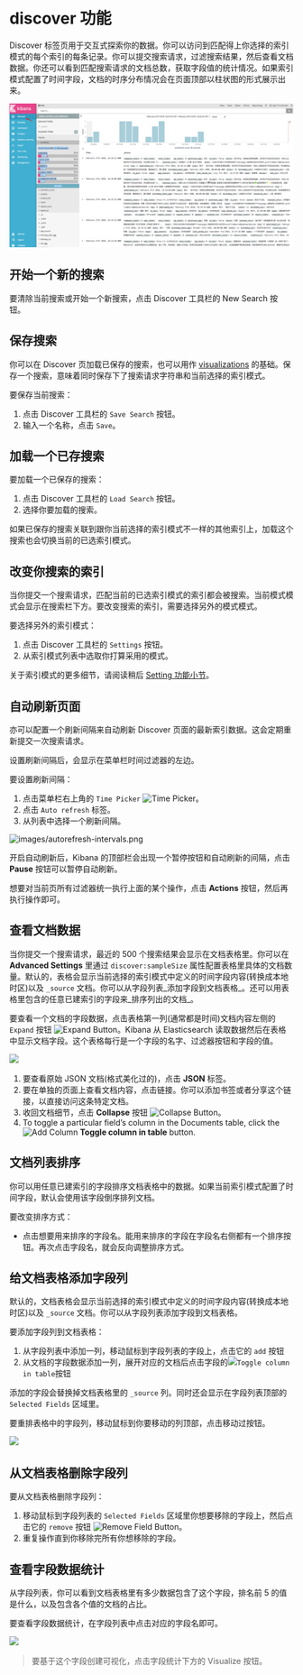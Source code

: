 # discover 功能

Discover 标签页用于交互式探索你的数据。你可以访问到匹配得上你选择的索引模式的每个索引的每条记录。你可以提交搜索请求，过滤搜索结果，然后查看文档数据。你还可以看到匹配搜索请求的文档总数，获取字段值的统计情况。如果索引模式配置了时间字段，文档的时序分布情况会在页面顶部以柱状图的形式展示出来。

![](/assets/QQ20180227-162706.png)  

## 开始一个新的搜索

要清除当前搜索或开始一个新搜索，点击 Discover 工具栏的 New Search 按钮。

## 保存搜索

你可以在 Discover 页加载已保存的搜索，也可以用作 [visualizations](./visualize.md) 的基础。保存一个搜索，意味着同时保存下了搜索请求字符串和当前选择的索引模式。

要保存当前搜索：

1. 点击 Discover 工具栏的 `Save Search` 按钮。
2. 输入一个名称，点击 `Save`。

## 加载一个已存搜索

要加载一个已保存的搜索：

1. 点击 Discover 工具栏的 `Load Search` 按钮。
2. 选择你要加载的搜索。

如果已保存的搜索关联到跟你当前选择的索引模式不一样的其他索引上，加载这个搜索也会切换当前的已选索引模式。

## 改变你搜索的索引

当你提交一个搜索请求，匹配当前的已选索引模式的索引都会被搜索。当前模式模式会显示在搜索栏下方。要改变搜索的索引，需要选择另外的模式模式。

要选择另外的索引模式：

1. 点击 Discover 工具栏的 `Settings` 按钮。
2. 从索引模式列表中选取你打算采用的模式。

关于索引模式的更多细节，请阅读稍后 [Setting 功能小节](./settings.md)。

## 自动刷新页面

亦可以配置一个刷新间隔来自动刷新 Discover 页面的最新索引数据。这会定期重新提交一次搜索请求。

设置刷新间隔后，会显示在菜单栏时间过滤器的左边。

要设置刷新间隔：

1. 点击菜单栏右上角的 `Time Picker` ![Time Picker](https://www.elastic.co/guide/en/kibana/current/images/time-picker.jpg)。
2. 点击 `Auto refresh` 标签。
3. 从列表中选择一个刷新间隔。

![images/autorefresh-intervals.png](https://www.elastic.co/guide/en/kibana/current/images/autorefresh-intervals.png)

开启自动刷新后，Kibana 的顶部栏会出现一个暂停按钮和自动刷新的间隔，点击 **Pause** 按钮可以暂停自动刷新。



想要对当前页所有过滤器统一执行上面的某个操作，点击 **Actions** 按钮，然后再执行操作即可。

## 查看文档数据

当你提交一个搜索请求，最近的 500 个搜索结果会显示在文档表格里。你可以在 **Advanced Settings** 里通过 `discover:sampleSize` 属性配置表格里具体的文档数量。默认的，表格会显示当前选择的索引模式中定义的时间字段内容\(转换成本地时区\)以及 `_source` 文档。你可以从字段列表_添加字段到文档表格_。还可以用表格里包含的任意已建索引的字段来_排序列出的文档_。

要查看一个文档的字段数据，点击表格第一列\(通常都是时间\)文档内容左侧的 `Expand` 按钮 ![Expand Button](http://www.elasticsearch.org/guide/en/kibana/current/images/ExpandButton.jpg)。Kibana 从 Elasticsearch 读取数据然后在表格中显示文档字段。这个表格每行是一个字段的名字、过滤器按钮和字段的值。

![](https://www.elastic.co/guide/en/kibana/current/images/Expanded-Document.png)

1. 要查看原始 JSON 文档\(格式美化过的\)，点击 **JSON** 标签。
2. 要在单独的页面上查看文档内容，点击链接。你可以添加书签或者分享这个链接，以直接访问这条特定文档。
3. 收回文档细节，点击 **Collapse** 按钮 ![Collapse Button](http://www.elasticsearch.org/guide/en/kibana/current/images/CollapseButton.jpg)。
4. To toggle a particular field’s column in the Documents table, click the ![Add Column](https://www.elastic.co/guide/en/kibana/current/images/add-column-button.png) **Toggle column in table** button.

## 文档列表排序

你可以用任意已建索引的字段排序文档表格中的数据。如果当前索引模式配置了时间字段，默认会使用该字段倒序排列文档。

要改变排序方式：

* 点击想要用来排序的字段名。能用来排序的字段在字段名右侧都有一个排序按钮。再次点击字段名，就会反向调整排序方式。

## 给文档表格添加字段列

默认的，文档表格会显示当前选择的索引模式中定义的时间字段内容\(转换成本地时区\)以及 `_source` 文档。你可以从字段列表添加字段到文档表格。

要添加字段列到文档表格：

1. 从字段列表中添加一列，移动鼠标到字段列表的字段上，点击它的 `add` 按钮
2. 从文档的字段数据添加一列，展开对应的文档后点击字段的![](https://www.elastic.co/guide/en/kibana/current/images/add-column-button.png)`Toggle column in table`按钮

添加的字段会替换掉文档表格里的 `_source` 列。同时还会显示在字段列表顶部的 `Selected Fields` 区域里。

要重排表格中的字段列，移动鼠标到你要移动的列顶部，点击移动过按钮。

![](http://www.elasticsearch.org/guide/en/kibana/current/images/Discover-MoveColumn.jpg)

## 从文档表格删除字段列

要从文档表格删除字段列：

1. 移动鼠标到字段列表的 `Selected Fields` 区域里你想要移除的字段上，然后点击它的 `remove` 按钮 ![Remove Field Button](http://www.elasticsearch.org/guide/en/kibana/current/images/RemoveFieldButton.jpg)。
2. 重复操作直到你移除完所有你想移除的字段。

## 查看字段数据统计

从字段列表，你可以看到文档表格里有多少数据包含了这个字段，排名前 5 的值是什么，以及包含各个值的文档的占比。

要查看字段数据统计，在字段列表中点击对应的字段名即可。

![](https://www.elastic.co/guide/en/kibana/current/images/filter-field.jpg)

> 要基于这个字段创建可视化，点击字段统计下方的 Visualize 按钮。



